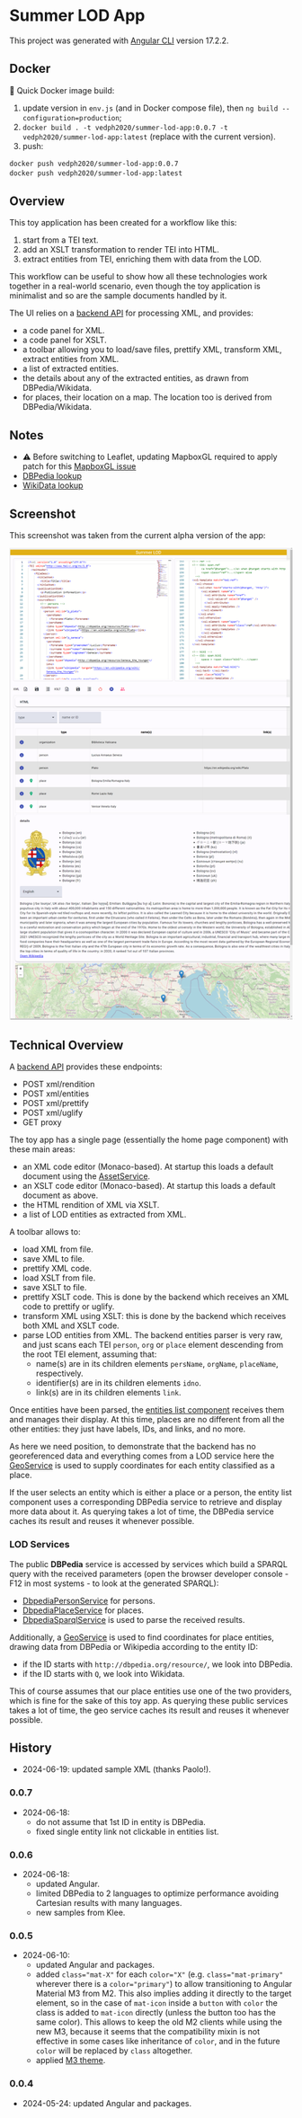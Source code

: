 # Summer LOD App

This project was generated with [Angular CLI](https://github.com/angular/angular-cli) version 17.2.2.

## Docker

🐋 Quick Docker image build:

1. update version in `env.js` (and in Docker compose file), then `ng build --configuration=production`;
2. `docker build . -t vedph2020/summer-lod-app:0.0.7 -t vedph2020/summer-lod-app:latest` (replace with the current version).
3. push:

```bash
docker push vedph2020/summer-lod-app:0.0.7
docker push vedph2020/summer-lod-app:latest
```

## Overview

This toy application has been created for a workflow like this:

1. start from a TEI text.
2. add an XSLT transformation to render TEI into HTML.
3. extract entities from TEI, enriching them with data from the LOD.

This workflow can be useful to show how all these technologies work together in a real-world scenario, even though the toy application is minimalist and so are the sample documents handled by it.

The UI relies on a [backend API](https://github.com/vedph/summer-lod-api) for processing XML, and provides:

- a code panel for XML.
- a code panel for XSLT.
- a toolbar allowing you to load/save files, prettify XML, transform XML, extract entities from XML.
- a list of extracted entities.
- the details about any of the extracted entities, as drawn from DBPedia/Wikidata.
- for places, their location on a map. The location too is derived from DBPedia/Wikidata.

## Notes

- ⚠️ Before switching to Leaflet, updating MapboxGL required to apply patch for this [MapboxGL issue](https://github.com/Wykks/ngx-mapbox-gl/issues/410)
- [DBPedia lookup](https://lookup.dbpedia.org/index.html)
- [WikiData lookup](https://query.wikidata.org/)

## Screenshot

This screenshot was taken from the current alpha version of the app:

![screenshot](shot.png)

## Technical Overview

A [backend API](https://github.com/vedph/summer-lod-api) provides these endpoints:

- POST xml/rendition
- POST xml/entities
- POST xml/prettify
- POST xml/uglify
- GET proxy

The toy app has a single page (essentially the home page component) with these main areas:

- an XML code editor (Monaco-based). At startup this loads a default document using the [AssetService](/src/services/asset.service.ts).
- an XSLT code editor (Monaco-based). At startup this loads a default document as above.
- the HTML rendition of XML via XSLT.
- a list of LOD entities as extracted from XML.

A toolbar allows to:

- load XML from file.
- save XML to file.
- prettify XML code.
- load XSLT from file.
- save XSLT to file.
- prettify XSLT code. This is done by the backend which receives an XML code to prettify or uglify.
- transform XML using XSLT: this is done by the backend which receives both XML and XSLT code.
- parse LOD entities from XML. The backend entities parser is very raw, and just scans each TEI `person`, `org` or `place` element descending from the root TEI element, assuming that:
  - name(s) are in its children elements `persName`, `orgName`, `placeName`, respectively.
  - identifier(s) are in its children elements `idno`.
  - link(s) are in its children elements `link`.

Once entities have been parsed, the [entities list component](./src/app/components/entity-list/entity-list.component.ts) receives them and manages their display. At this time, places are no different from all the other entities: they just have labels, IDs, and links, and no more.

As here we need position, to demonstrate that the backend has no georeferenced data and everything comes from a LOD service here the [GeoService](./src/app/services/geo.service.ts) is used to supply coordinates for each entity classified as a place.

If the user selects an entity which is either a place or a person, the entity list component uses a corresponding DBPedia service to retrieve and display more data about it. As querying takes a lot of time, the DBPedia service caches its result and reuses it whenever possible.

### LOD Services

The public **DBPedia** service is accessed by services which build a SPARQL query with the received parameters (open the browser developer console - F12 in most systems - to look at the generated SPARQL):

- [DbpediaPersonService](./src/services/dbpedia-person.service.ts) for persons.
- [DbpediaPlaceService](./src/services/dbpedia-place.service.ts) for places.
- [DbpediaSparqlService](./src/services/dbpedia-sparql.service.ts) is used to parse the received results.

Additionally, a [GeoService](./src/app/services/geo.service.ts) is used to find coordinates for place entities, drawing data from DBPedia or Wikipedia according to the entity ID:

- if the ID starts with `http://dbpedia.org/resource/`, we look into DBPedia.
- if the ID starts with `Q`, we look into Wikidata.

This of course assumes that our place entities use one of the two providers, which is fine for the sake of this toy app. As querying these public services takes a lot of time, the geo service caches its result and reuses it whenever possible.

## History

- 2024-06-19: updated sample XML (thanks Paolo!).

### 0.0.7

- 2024-06-18:
  - do not assume that 1st ID in entity is DBPedia.
  - fixed single entity link not clickable in entities list.

### 0.0.6

- 2024-06-18:
  - updated Angular.
  - limited DBPedia to 2 languages to optimize performance avoiding Cartesian results with many languages.
  - new samples from Klee.

### 0.0.5

- 2024-06-10:
  - updated Angular and packages.
  - added `class="mat-X"` for each `color="X"` (e.g. `class="mat-primary"` wherever there is a `color="primary"`) to allow transitioning to Angular Material M3 from M2. This also implies adding it directly to the target element, so in the case of `mat-icon` inside a `button` with `color` the class is added to `mat-icon` directly (unless the button too has the same color). This allows to keep the old M2 clients while using the new M3, because it seems that the compatibility mixin is not effective in some cases like inheritance of `color`, and in the future `color` will be replaced by `class` altogether.
  - applied [M3 theme](https://material.angular.io/guide/theming).

### 0.0.4

- 2024-05-24: updated Angular and packages.
